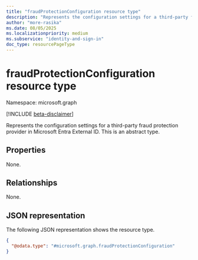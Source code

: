 ```yaml
---
title: "fraudProtectionConfiguration resource type"
description: "Represents the configuration settings for a third-party fraud protection provider in Microsoft Entra External ID."
author: "more-rasika"
ms.date: 08/05/2025
ms.localizationpriority: medium
ms.subservice: "identity-and-sign-in"
doc_type: resourcePageType
---
```


# fraudProtectionConfiguration resource type

Namespace: microsoft.graph

[!INCLUDE [beta-disclaimer](../../includes/beta-disclaimer.md)]

Represents the configuration settings for a third-party fraud protection provider in Microsoft Entra External ID.
This is an abstract type.


## Properties
None.

## Relationships
None.

## JSON representation
The following JSON representation shows the resource type.
<!-- {
  "blockType": "resource",
  "@odata.type": "microsoft.graph.fraudProtectionConfiguration"
}
-->
``` json
{
  "@odata.type": "#microsoft.graph.fraudProtectionConfiguration"
}
```

